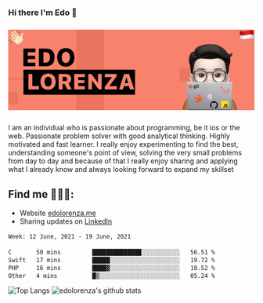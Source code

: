 ### Hi there  I'm Edo 👋


<img src="https://github.com/edolorenza/edolorenza/blob/master/Image/background.png" alt="banner edo lorenza">

I am an individual who is passionate about programming, be it ios or the web. Passionate problem solver with good analytical thinking. Highly motivated and fast learner. I really enjoy experimenting to find the best, understanding someone's point of view, solving the very small problems from day to day and because of that I really enjoy sharing and applying what I already know and always looking forward to expand my skillset 


## Find me 🕵🏻‍♂️:
- Website <a href="http://edolorenza.me/">edolorenza.me</a> 
- Sharing updates on <a href="https://www.linkedin.com/in/edo-lorenza/">LinkedIn</a> 


<!--START_SECTION:waka-->
```text
Week: 12 June, 2021 - 19 June, 2021

C       50 mins         ██████████████░░░░░░░░░░░   56.51 % 
Swift   17 mins         █████░░░░░░░░░░░░░░░░░░░░   19.72 % 
PHP     16 mins         ████▓░░░░░░░░░░░░░░░░░░░░   18.52 % 
Other   4 mins          █▒░░░░░░░░░░░░░░░░░░░░░░░   05.24 % 
```
<!--END_SECTION:waka-->

![Top Langs](https://github-readme-stats.vercel.app/api/top-langs/?username=edolorenza&layout=compact&count_private=true) ![edolorenza's github stats](https://github-readme-stats.vercel.app/api?username=edolorenza&show_icons=true&count_private=true)
<!--
**edolorenza/edolorenza** is a ✨ _special_ ✨ repository because its `README.md` (this file) appears on your GitHub profile.

Here are some ideas to get you started:

- 🔭 I’m currently working on ...
- 🌱 I’m currently learning ...
- 👯 I’m looking to collaborate on ...
- 🤔 I’m looking for help with ...
- 💬 Ask me about ...
- 📫 How to reach me: ...
- 😄 Pronouns: ...
- ⚡ Fun fact: ...
-->
